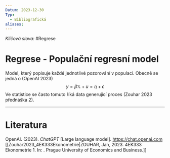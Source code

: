 ```yaml
---
Datum: 2023-12-30
Typ:
  - Bibliografická
aliases:
---
```

*Klíčová slova:* #Regrese 
# Regrese - Populační regresní model
Model, který popisuje každé jednotlivé pozorování v populaci. Obecně se jedná o (OpenAI 2023)
$$
y = \beta \mathbb X + u = \eta + \epsilon
$$
Ve statistice se často tomuto říká data generující proces (Zouhar 2023 přednáška 2).
- - -
# Literatura
OpenAI. (2023). _ChatGPT_ [Large language model]. https://chat.openai.com
[[Zouhar2023_4EK333Ekonometrie|ZOUHAR, Jan, 2023. 4EK333 Ekonometrie 1. In: . Prague University of Economics and Business.]]